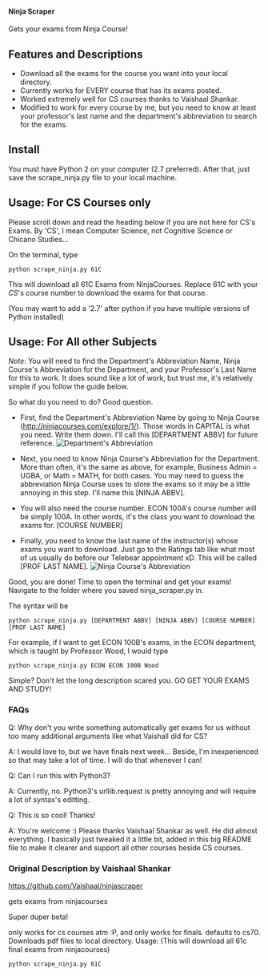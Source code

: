 #### Ninja Scraper
Gets your exams from Ninja Course!

## Features and Descriptions
* Download all the exams for the course you want into your local directory.
* Currently works for EVERY course that has its exams posted. 
* Worked extremely well for CS courses thanks to Vaishaal Shankar. 
* Modified to work for every course by me, but you need to know at least your professor's last name and the department's abbreviation to search for the exams.

## Install
You must have Python 2 on your computer (2.7 preferred). After that, just save the scrape_ninja.py file to your local machine.

## Usage: For CS Courses only
Please scroll down and read the heading below if you are not here for CS's Exams. By 'CS', I mean Computer Science, not Cognitive Science or Chicano Studies...

On the terminal, type  
```
python scrape_ninja.py 61C 
```
This will download all 61C Exams from NinjaCourses. Replace 61C with your *CS*'s course number to download the exams for that course. 

(You may want to add a '2.7' after python if you have multiple versions of Python installed)

## Usage: For All other Subjects
*Note*: You will need to find the Department's Abbreviation Name, Ninja Course's Abbreviation for the Department, and your Professor's Last Name for this to work. It does sound like a lot of work, but trust me, it's relatively simple if you follow the guide below.

So what do you need to do? Good question.

* First, find the Department's Abbreviation Name by going to Ninja Course (http://ninjacourses.com/explore/1/). Those words in CAPITAL is what you need. Write them down. I'll call this [DEPARTMENT ABBV] for future reference.
![Department's Abbreviation](https://raw.github.com/kqdtran/ninjascraper/master/img/department_abbr.png)

* Next, you need to know Ninja Course's Abbreviation for the Department. More than often, it's the same as above, for example, Business Admin = UGBA, or Math = MATH, for both cases. You may need to guess the abbreviation Ninja Course uses to store the exams so it may be a little annoying in this step. I'll name this [NINJA ABBV]. 

* You will also need the course number. ECON 100A's course number will be simply 100A. In other words, it's the class you want to download the exams for. [COURSE NUMBER]

* Finally, you need to know the last name of the instructor(s) whose exams you want to download. Just go to the Ratings tab like what most of us usually do before our Telebear appointment xD. This will be called [PROF LAST NAME].
![Ninja Course's Abbreviation](https://raw.github.com/kqdtran/ninjascraper/master/img/lastname.png)

Good, you are done! Time to open the terminal and get your exams! Navigate to the folder where you saved ninja_scraper.py in.

The syntax will be
```
python scrape_ninja.py [DEPARTMENT ABBV] [NINJA ABBV] [COURSE NUMBER] [PROF LAST NAME]
```

For example, if I want to get ECON 100B's exams, in the ECON department, which is taught by Professor Wood, I would type
```
python scrape_ninja.py ECON ECON 100B Wood
```

Simple? Don't let the long description scared you. GO GET YOUR EXAMS AND STUDY!

### FAQs
Q: Why don't you write something automatically get exams for us without too many additional arguments like what Vaishall did for CS?

A: I would love to, but we have finals next week... Beside, I'm inexperienced so that may take a lot of time. I will do that whenever I can!

Q: Can I run this with Python3?

A: Currently, no. Python3's urllib.request is pretty annoying and will require a lot of syntax's editting.

Q: This is so cool! Thanks!

A: You're welcome :) Please thanks Vaishaal Shankar as well. He did almost everything. I basically just tweaked it a little bit, added in this big README file to make it clearer and support all other courses beside CS courses. 


### Original Description by Vaishaal Shankar
https://github.com/Vaishaal/ninjascraper

gets exams from ninjacourses

Super duper beta!

only works for cs courses atm :P, and only works for finals.
defaults to cs70. Downloads pdf files to local directory.
Usage: (This will download all 61c final exams from ninjacourses)
```
python scrape_ninja.py 61C 
```
